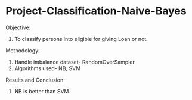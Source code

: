 # Project-Classification-Naive-Bayes
Objective:
1. To classify persons into eligible for giving Loan or not.


Methodology:
1. Handle imbalance dataset- RandomOverSampler
2. Algorithms used- NB, SVM


Results and Conclusion:
1. NB is better than SVM.
